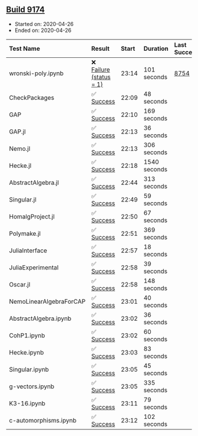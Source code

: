## [Build 9174](https://oscarci.mathematik.uni-kl.de/job/oscar/9174/)

* Started on: 2020-04-26
* Ended on: 2020-04-26

| Test Name    | Result | Start | Duration | Last Success | First Failure |
|:-------------|:-------|:------|:---------|:-------------|:--------------|
| wronski-poly.ipynb | ❌ [Failure (status = 1)](https://oscarci.mathematik.uni-kl.de/job/oscar/9174/artifact/logs/build-9174/wronski-poly.ipynb.log) | 23:14 | 101 seconds | [8754](https://oscarci.mathematik.uni-kl.de/job/oscar/8754/) | [8755](https://oscarci.mathematik.uni-kl.de/job/oscar/8755/) |
| CheckPackages | ✅ [Success](https://oscarci.mathematik.uni-kl.de/job/oscar/9174/artifact/logs/build-9174/CheckPackages.log) | 22:09 | 48 seconds |  |  |
| GAP | ✅ [Success](https://oscarci.mathematik.uni-kl.de/job/oscar/9174/artifact/logs/build-9174/GAP.log) | 22:10 | 169 seconds |  |  |
| GAP.jl | ✅ [Success](https://oscarci.mathematik.uni-kl.de/job/oscar/9174/artifact/logs/build-9174/GAP.jl.log) | 22:13 | 36 seconds |  |  |
| Nemo.jl | ✅ [Success](https://oscarci.mathematik.uni-kl.de/job/oscar/9174/artifact/logs/build-9174/Nemo.jl.log) | 22:13 | 306 seconds |  |  |
| Hecke.jl | ✅ [Success](https://oscarci.mathematik.uni-kl.de/job/oscar/9174/artifact/logs/build-9174/Hecke.jl.log) | 22:18 | 1540 seconds |  |  |
| AbstractAlgebra.jl | ✅ [Success](https://oscarci.mathematik.uni-kl.de/job/oscar/9174/artifact/logs/build-9174/AbstractAlgebra.jl.log) | 22:44 | 313 seconds |  |  |
| Singular.jl | ✅ [Success](https://oscarci.mathematik.uni-kl.de/job/oscar/9174/artifact/logs/build-9174/Singular.jl.log) | 22:49 | 59 seconds |  |  |
| HomalgProject.jl | ✅ [Success](https://oscarci.mathematik.uni-kl.de/job/oscar/9174/artifact/logs/build-9174/HomalgProject.jl.log) | 22:50 | 67 seconds |  |  |
| Polymake.jl | ✅ [Success](https://oscarci.mathematik.uni-kl.de/job/oscar/9174/artifact/logs/build-9174/Polymake.jl.log) | 22:51 | 369 seconds |  |  |
| JuliaInterface | ✅ [Success](https://oscarci.mathematik.uni-kl.de/job/oscar/9174/artifact/logs/build-9174/JuliaInterface.log) | 22:57 | 18 seconds |  |  |
| JuliaExperimental | ✅ [Success](https://oscarci.mathematik.uni-kl.de/job/oscar/9174/artifact/logs/build-9174/JuliaExperimental.log) | 22:58 | 39 seconds |  |  |
| Oscar.jl | ✅ [Success](https://oscarci.mathematik.uni-kl.de/job/oscar/9174/artifact/logs/build-9174/Oscar.jl.log) | 22:58 | 148 seconds |  |  |
| NemoLinearAlgebraForCAP | ✅ [Success](https://oscarci.mathematik.uni-kl.de/job/oscar/9174/artifact/logs/build-9174/NemoLinearAlgebraForCAP.log) | 23:01 | 40 seconds |  |  |
| AbstractAlgebra.ipynb | ✅ [Success](https://oscarci.mathematik.uni-kl.de/job/oscar/9174/artifact/logs/build-9174/AbstractAlgebra.ipynb.log) | 23:02 | 36 seconds |  |  |
| CohP1.ipynb | ✅ [Success](https://oscarci.mathematik.uni-kl.de/job/oscar/9174/artifact/logs/build-9174/CohP1.ipynb.log) | 23:02 | 60 seconds |  |  |
| Hecke.ipynb | ✅ [Success](https://oscarci.mathematik.uni-kl.de/job/oscar/9174/artifact/logs/build-9174/Hecke.ipynb.log) | 23:03 | 83 seconds |  |  |
| Singular.ipynb | ✅ [Success](https://oscarci.mathematik.uni-kl.de/job/oscar/9174/artifact/logs/build-9174/Singular.ipynb.log) | 23:05 | 45 seconds |  |  |
| g-vectors.ipynb | ✅ [Success](https://oscarci.mathematik.uni-kl.de/job/oscar/9174/artifact/logs/build-9174/g-vectors.ipynb.log) | 23:05 | 335 seconds |  |  |
| K3-16.ipynb | ✅ [Success](https://oscarci.mathematik.uni-kl.de/job/oscar/9174/artifact/logs/build-9174/K3-16.ipynb.log) | 23:11 | 79 seconds |  |  |
| c-automorphisms.ipynb | ✅ [Success](https://oscarci.mathematik.uni-kl.de/job/oscar/9174/artifact/logs/build-9174/c-automorphisms.ipynb.log) | 23:12 | 102 seconds |  |  |
